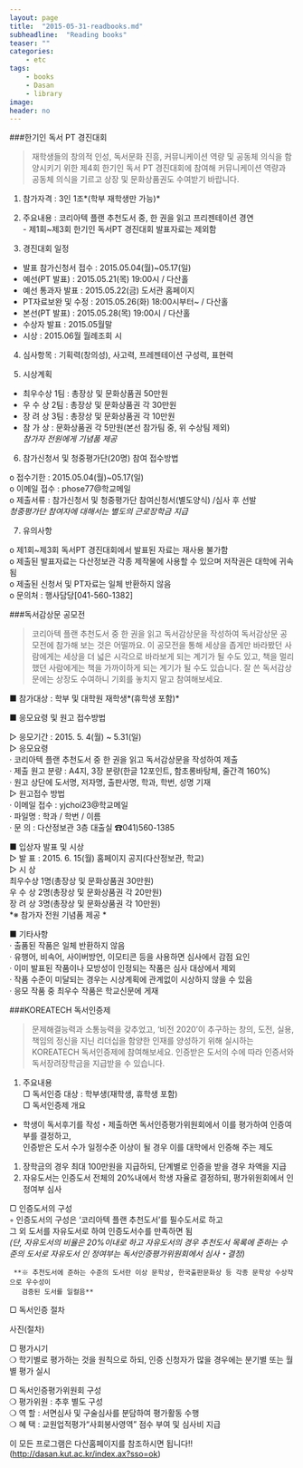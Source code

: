 ```yaml
---
layout: page
title:  "2015-05-31-readbooks.md"
subheadline:  "Reading books"
teaser: ""
categories:
    - etc
tags:
    - books
    - Dasan
    - library
image:
header: no
---
```


###한기인 독서 PT 경진대회

> 재학생들의 창의적 인성, 독서문화 진흥, 커뮤니케이션 역량 및 공동체 의식을 함양시키기 위한 제4회 한기인 독서 PT 경진대회에 참여해 커뮤니케이션 역량과 공동체 의식을 기르고 상장 및 문화상품권도 수여받기 바랍니다.

1. 참가자격 : 3인 1조*(학부 재학생만 가능)*    
2. 주요내용 :  코리아텍 플랜 추천도서 중, 한 권을 읽고 프리젠테이션 경연   
              - 제1회~제3회 한기인 독서PT 경진대회 발표자료는 제외함

3. 경진대회 일정

- 발표 참가신청서 접수 : 2015.05.04(월)~05.17(일)   
- 예선(PT 발표) : 2015.05.21(목) 19:00시 / 다산홀   
- 예선 통과자 발표 : 2015.05.22(금) 도서관 홈페이지   
- PT자료보완 및 수정 : 2015.05.26(화) 18:00시부터~ / 다산홀   
- 본선(PT 발표) : 2015.05.28(목) 19:00시 / 다산홀   
- 수상자 발표 : 2015.05월말
- 시상 : 2015.06월 월례조회 시   

4. 심사항목 : 기획력(창의성), 사고력, 프레젠테이션 구성력, 표현력

5. 시상계획   

- 최우수상 1팀 : 총장상 및 문화상품권 50만원   
- 우 수 상 2팀 : 총장상 및 문화상품권 각 30만원   
- 장 려 상 3팀 : 총장상 및 문화상품권 각 10만원   
- 참 가 상 : 문화상품권 각 5만원(본선 참가팀 중, 위 수상팀 제외)   
*참가자 전원에게 기념품 제공*


6. 참가신청서 및 청중평가단(20명) 참여 접수방법

o 접수기한 : 2015.05.04(월)~05.17(일)   
o 이메일 접수 : phose77@학교메일   
o 제출서류 : 참가신청서 및 청중평가단 참여신청서(별도양식) /심사 후 선발   
*청중평가단 참여자에 대해서는 별도의 근로장학금 지급*   
 
7. 유의사항   

o 제1회~제3회 독서PT 경진대회에서 발표된 자료는 재사용 불가함   
o 제출된 발표자료는 다산정보관 각종 제작물에 사용할 수 있으며 저작권은 대학에 귀속됨   
o 제출된 신청서 및 PT자료는 일체 반환하지 않음   
o 문의처 : 행사담당[041-560-1382]   
 

###독서감상문 공모전

> 코리아텍 플랜 추천도서 중 한 권을 읽고 독서감상문을 작성하여 독서감상문 공모전에 참가해 보는 것은 어떨까요. 이 공모전을 통해 세상을 좁게만 바라봤던 사람에게는 세상을 더 넓은 시각으로 바라보게 되는 계기가 될 수도 있고, 책을 멀리했던 사람에게는 책을 가까이하게 되는 계기가 될 수도 있습니다. 잘 쓴 독서감상문에는 상장도 수여하니 기회를 놓치지 말고 참여해보세요.

■ 참가대상 : 학부 및 대학원 재학생*(휴학생 포함)*    

■ 응모요령 및 원고 접수방법  

  ▷ 응모기간 : 2015. 5. 4(월) ~ 5.31(일)   
  ▷ 응모요령   
   ·  코리아텍 플랜 추천도서 중 한 권을 읽고 독서감상문을 작성하여 제출   
   ·  제출 원고 분량 : A4지, 3장 분량(한글 12포인트, 함초롱바탕체, 줄간격 160%)   
   ·  원고 상단에 도서명, 저자명, 출판사명, 학과, 학번, 성명 기재   
  ▷ 원고접수 방법    
   ·  이메일 접수 : yjchoi23@학교메일   
   ·  파일명 : 학과 / 학번 / 이름     
   ·  문   의 : 다산정보관 3층 대출실 ☎041)560-1385   
   
■ 입상자 발표 및 시상   
  ▷ 발 표 : 2015. 6. 15(월) 홈페이지 공지(다산정보관, 학교)   
  ▷ 시 상   
     최우수상 1명(총장상 및 문화상품권 30만원)   
     우 수 상 2명(총장상 및 문화상품권 각 20만원)   
     장 려 상 3명(총장상 및 문화상품권 각 10만원)   
    *※ 참가자 전원 기념품 제공 *  
    
  
■ 기타사항   
  · 출품된 작품은 일체 반환하지 않음   
  · 유행어, 비속어, 사이버방언, 이모티콘 등을 사용하면 심사에서 감점 요인   
  · 이미 발표된 작품이나 모방성이 인정되는 작품은 심사 대상에서 제외   
  · 작품 수준이 미달되는 경우는 시상계획에 관계없이 시상하지 않을 수 있음   
  · 응모 작품 중 최우수 작품은 학교신문에 게재   
 

###KOREATECH 독서인증제 

> 문제해결능력과 소통능력을 갖추었고, ‘비전 2020’이 추구하는 창의, 도전, 실용, 책임의 정신을 지닌 리더십을 함양한 인재를 양성하기 위해 실시하는 KOREATECH 독서인증제에 참여해보세요. 인증받은 도서의 수에 따라 인증서와 독서장려장학금을 지급받을 수 있습니다.

1. 주요내용  
 ▢ 독서인증 대상 : 학부생(재학생, 휴학생 포함)   
 ▢ 독서인증제 개요   
  - 학생이 독서후기를 작성・제출하면 독서인증평가위원회에서 이를 평가하여 인증여부를 결정하고,   
  인증받은 도서 수가 일정수준 이상이 될 경우 이를 대학에서 인증해 주는 제도  
  
  1) 장학금의 경우 최대 100만원을 지급하되, 단계별로 인증을 받을 경우 차액을 지급   
  2) 자유도서는 인증도서 전체의 20%내에서 학생 자율로 결정하되, 평가위원회에서 인정여부 심사   
  
 ▢ 인증도서의 구성   
  ◦ 인증도서의 구성은 ‘코리아텍 플랜 추천도서’를 필수도서로 하고    
    그 외 도서를 자유도서로 하여 인증도서수를 만족하면 됨   
     *(단, 자유도서의 비율은 20%이내로 하고 자유도서의 경우 추천도서 목록에 준하는 수준의 도서로 자유도서 인
     정여부는 독서인증평가위원회에서 심사・결정)*   
     
     **※ 추천도서에 준하는 수준의 도서란 이상 문학상, 한국출판문화상 등 각종 문학상 수상작으로 우수성이 
       검증된 도서를 일컬음**

 ▢ 독서인증 절차   

사진(절차)


 ▢ 평가시기   
  ❍ 학기별로 평가하는 것을 원칙으로 하되, 인증 신청자가 많을 경우에는 분기별 또는 월별 평가 실시   

 ▢ 독서인증평가위원회 구성   
  ❍ 평가위원 : 추후 별도 구성   
  ❍ 역    할 : 서면심사 및 구술심사를 분담하여 평가활동 수행   
  ❍ 혜    택 : 교원업적평가“사회봉사영역” 점수 부여 및 심사비 지급   


이 모든 프로그램은 다산홈페이지를 참조하시면 됩니다!!   
(<http://dasan.kut.ac.kr/index.ax?sso=ok>)
